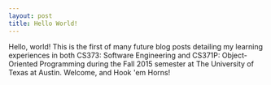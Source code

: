 ```yaml
---
layout: post
title: Hello World!
---
```

Hello, world! This is the first of many future blog posts detailing my learning experiences in both CS373: Software Engineering and CS371P: Object-Oriented Programming during the Fall 2015 semester at The University of Texas at Austin. 
Welcome, and Hook 'em Horns!

<!--Next you can update your site name, avatar and other options using the _config.yml file in the root of your repository (shown below).-->

<!--![_config.yml]({{ site.baseurl }}/images/config.png)-->

<!--The easiest way to make your first post is to edit this one. Go into /_posts/ and update the Hello World markdown file. For more instructions head over to the [Jekyll Now repository](https://github.com/barryclark/jekyll-now) on GitHub.-->
